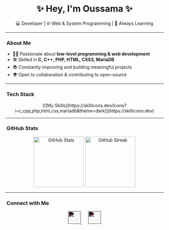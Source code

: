 <h1 align="center">✨ Hey, I'm Oussama ✨</h1>
<p align="center">💻 Developer | 🌐 Web & System Programming | 🚀 Always Learning</p>

---

### ​ About Me  
- 👨‍💻 Passionate about **low-level programming & web development**  
- 🛠️ Skilled in **C, C++, PHP, HTML, CSS3, MariaDB**  
- 📚 Constantly improving and building meaningful projects  
- 🌍 Open to collaboration & contributing to open-source  

---

### ​​ Tech Stack  

<p align="center">
  [![My Skills](https://skillicons.dev/icons?i=c,cpp,php,html,css,mariadb&theme=dark)](https://skillicons.dev)
</p>

---

### ​ GitHub Stats  

<p align="center">
  <img src="https://github-readme-stats.vercel.app/api?username=osamaelfarsaoui&show_icons=true&theme=tokyonight&hide_border=true" height="160" alt="GitHub Stats">
  <img src="https://github-readme-streak-stats.herokuapp.com/?user=osamaelfarsaoui&theme=tokyonight&hide_border=true" height="160" alt="GitHub Streak">
</p>

---

### ​ Connect with Me  

<p align="center">
  <a href="https://github.com/osamaelfarsaoui">
    <img src="https://cdn.jsdelivr.net/gh/simple-icons/simple-icons/icons/github.svg" width="40" style="filter: invert(100%)" alt="GitHub"/>
  </a>
  &nbsp;&nbsp;&nbsp;&nbsp;
  <a href="https://www.linkedin.com/in/osamaelfarsaoui">
    <img src="https://cdn.jsdelivr.net/gh/simple-icons/simple-icons/icons/linkedin.svg" width="40" style="filter: invert(100%)" alt="LinkedIn"/>
  </a>
</p>
